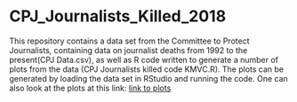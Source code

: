 # CPJ_Journalists_Killed_2018
This repository contains a data set from the Committee to Protect Journalists, containing data on journalist deaths from 1992 to the present(CPJ Data.csv), as well as R code written to generate a number of plots from the data (CPJ Journalists killed code KMVC.R). The plots can be generated by loading the data set in RStudio and running the code. One can also look at the plots at this link:
[link to plots](https://www.dropbox.com/sh/dpovikpfrx9xjwa/AAANrd8lRA8Ehh2Be4EIhb5va?dl=0)
